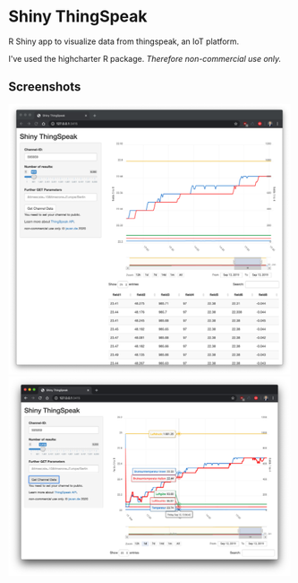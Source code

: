 # Shiny ThingSpeak

R Shiny app to visualize data from thingspeak, an IoT platform. 

I've used the highcharter R package. _Therefore non-commercial use only._


## Screenshots
![Screenshot from Shiny App - ThingSpeak dataframe](./docs/screen1.png)
![Screenshot from Shiny App - ThingSpeak highcharter](./docs/screen2.png)

